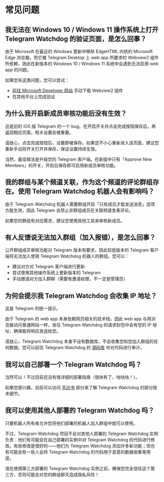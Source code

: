 # 常见问题

## 我无法在 Windows 10 / Windows 11 操作系统上打开 Telegram Watchdog 的验证页面，是怎么回事？
由于 Microsoft 在最近的 Windows 更新中移除 EdgeHTML 内核的 Microsoft Edge 浏览器，而它被 Telegram Desktop 上 web app 所要求的 Webview2 组件所依赖，因此在新版本的 Windows 10 / Windows 11 系统中会遇到无法启用 web app 的问题。

如果您有这类问题，您可以尝试：

- [前往 Microsoft Developer 网站](https://developer.microsoft.com/zh-cn/microsoft-edge/webview2/#download-section) 手动下载 Webview2 组件
- 在其他平台上完成验证

## 为什么我开启新成员审核功能后没有生效？
这是旧的 iOS 版 Telegram 的一个 bug。在开启开关并点击完成按钮保存后，再返回相应页面，相关设置会被重置。

请放心，点击完成按钮后，设置即被保存。如果您不小心重新进入该页面，建议您重新手动将开关打开并保存，保证设置持续生效。

当然，最佳做法是升级您的 Telegram 客户端。在新版中只有「Approve New Members」的开关，开启后保存即可启用新成员审核功能。

## 我的群组与某个频道关联，作为这个频道的评论群组存在。使用 Telegram Watchdog 机器人会有影响吗？
由于 Telegram Watchdog 机器人需要群组开启「只有成员才能发送消息」选项方能生效，因此 Telegram 会禁止非群组成员在关联频道发表评论。

如果您的群组有对应需求，建议您使用其他工具来审核新成员。

## 有人反馈说无法加入群组（加入报错），是怎么回事？
公开群组成员审核功能对 Telegram 版本有要求，因此较低版本的 Telegram 客户端将无法加入使用 Telegram Watchdog 机器人的群组。您可以：

- 建议对方对 Telegram 客户端进行更新
- 尝试使用其他操作系统上更新版本的 Telegram
- 手动邀请对方加入群聊（需要有邀请权限，不一定是管理员）

## 为何会提示我 Telegram Watchdog 会收集 IP 地址？

这是 Telegram 的统一提示。

由于 Telegram 的 web app 本身依赖网页相关的技术栈，因此 web app 与用浏览器访问普通网站一样，发往 Telegram Watchdog 的请求封包中会有您的 IP 地址，确保能将响应发送给您。

请放心，Telegram Watchdog 本身不设有数据库，不会收集您和您加入群组的任何数据。您可以前往 Telegram Watchdog 的 [源码库][1] 中对代码进行审计。

## 我可以自己部署一个 Telegram Watchdog 吗？
当然可以！不过目前还没有很详细的部署指南（很快有了，咕咕咕！）。

如果您感兴趣，目前可以访问 [手边书][2] 部分来了解 Telegram Watchdog 的部分技术细节。

## 我可以使用其他人部署的 Telegram Watchdog 吗？
只要机器人所有者允许您将他们部署的机器人加入群组中就可以使用。

不过，Telegram Watchdog 项目不会对其他人部署的 Telegram Watchdog 实例负责：他们有可能会在自己部署的实例中对 Telegram Watchdog 的代码进行修改。有些修改是很好的——他们为 Telegram Watchdog 添加许多新功能；但也有可能会有一些人会将 Telegram Watchdog 的代码用于恶意的数据收集等用途。

请在使用第三方部署的 Telegram Watchdog 实例之前，确保您完全信任这个第三方，否则可能会对您的群组聊天造成隐私风险！

[1]:	https://github.com/Astrian/tg-watchdog
[2]:	/handbook/